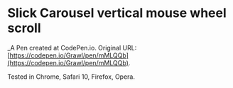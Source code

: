 # Slick Carousel vertical mouse wheel scroll
 _A Pen created at CodePen.io. Original URL: [https://codepen.io/Grawl/pen/mMLQQb](https://codepen.io/Grawl/pen/mMLQQb).

 Tested in Chrome, Safari 10, Firefox, Opera.